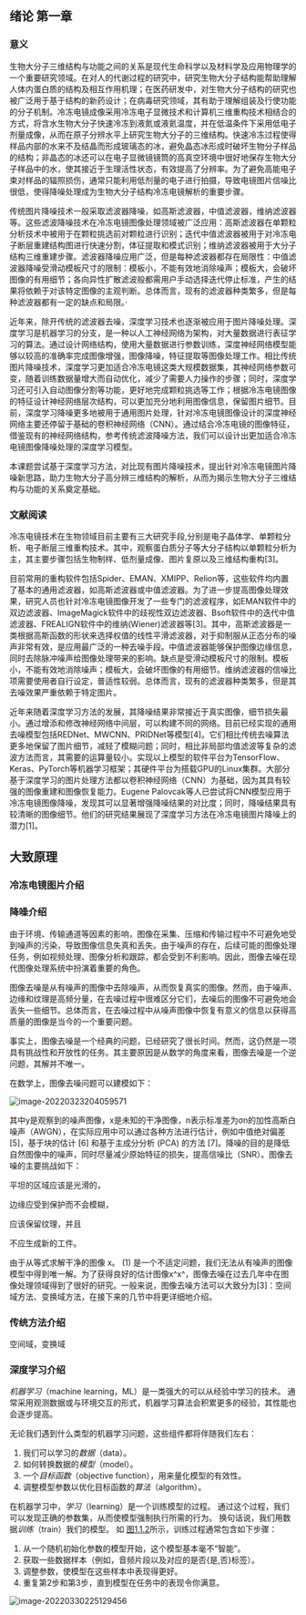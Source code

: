 ## 绪论 第一章

### 意义

生物大分子三维结构与功能之间的关系是现代生命科学以及材料学及应用物理学的一个重要研究领域。在对人的代谢过程的研究中，研究生物大分子结构能帮助理解人体内蛋白质的结构及相互作用机理；在医药研发中，对生物大分子结构的研究也被广泛用于基于结构的新药设计；在病毒研究领域，其有助于理解组装及行使功能的分子机制。冷冻电镜成像采用冷冻电子显微技术和计算机三维重构技术相结合的方式，将含水生物大分子快速冷冻到液氮或液氦温度，并在低温条件下采用低电子剂量成像，从而在原子分辨水平上研究生物大分子的三维结构。快速冷冻过程使得样品内部的水来不及结晶而形成玻璃态的冰，避免晶态冰形成时破坏生物分子样品的结构；非晶态的冰还可以在电子显微镜镜筒的高真空环境中很好地保存生物大分子样品中的水，使其接近于生理活性状态，有效提高了分辨率。为了避免高能电子束对样品的辐照损伤，通常只能利用低剂量的电子进行拍摄，导致电镜图片信噪比很低，使得降噪处理成为生物大分子结构冷冻电镜解析的重要步骤。

传统图片降噪技术一般采取滤波器降噪，如高斯滤波器，中值滤波器，维纳滤波器等。这些滤波降噪技术在冷冻电镜图像处理领域被广泛应用：高斯滤波器在单颗粒分析技术中被用于在颗粒挑选前对颗粒进行识别；迭代中值滤波器被用于对冷冻电子断层重建结构图进行快速分割，体征提取和模式识别；维纳滤波器被用于大分子结构三维重建步骤。滤波器降噪应用广泛，但是每种滤波器都存在局限性：中值滤波器降噪受滑动模板尺寸的限制：模板小，不能有效地消除噪声；模板大，会破坏图像的有用细节；各向异性扩散滤波般都需用户手动选择迭代停止标准，产生的结果将依赖于对该特定图像的主观判断。总体而言，现有的滤波器种类繁多，但是每种滤波器都有一定的缺点和局限。·

近年来，除开传统的滤波器去噪，深度学习技术也逐渐被应用于图片降噪处理。深度学习是机器学习的分支，是一种以人工神经网络为架构，对大量数据进行表征学习的算法。通过设计网络结构，使用大量数据进行参数训练，深度神经网络模型能够以较高的准确率完成图像增强，图像降噪，特征提取等图像处理工作。相比传统图片降噪技术，深度学习更加适合冷冻电镜这类大规模数据集，其神经网络参数可变，随着训练数据量增大而自动优化，减少了需要人力操作的步骤；同时，深度学习还可引入自动图像分割等功能，更好地完成颗粒挑选等工作；根据冷冻电镜图像的特征设计神经网络层次结构，可以更加充分地利用图像信息，保留图片细节。目前，深度学习降噪更多地被用于通用图片处理，针对冷冻电镜图像设计的深度神经网络主要还停留于基础的卷积神经网络（CNN）。通过结合冷冻电镜的图像特征，借鉴现有的神经网络结构，参考传统滤波降噪方法，我们可以设计出更加适合冷冻电镜图像降噪处理的深度学习模型。

本课题尝试基于深度学习方法，对比现有图片降噪技术，提出针对冷冻电镜图片降噪新思路，助力生物大分子高分辨三维结构的解析，从而为揭示生物大分子三维结构与功能的关系奠定基础。

### 文献阅读

冷冻电镜技术在生物领域目前主要有三大研究手段,分别是电子晶体学、单颗粒分析、电子断层三维重构技术。其中，观察蛋白质分子等大分子结构以单颗粒分析为主，其主要步骤包括生物制样、低剂量成像、图片复原以及三维结构重构[3]。

目前常用的重构软件包括Spider、EMAN、XMIPP、Relion等，这些软件均内置了基本的通用滤波器，如高斯滤波器或中值滤波器。为了进一步提高图像处理效果，研究人员也针对冷冻电镜图像开发了一些专门的滤波程序，如EMAN软件中的双边滤波器、ImageMagick软件中的歧视性双边滤波器、Bsoft软件中的迭代中值滤波器、FREALIGN软件中的维纳(Wiener)滤波器等[3]。其中，高斯滤波器是一类根据高斯函数的形状来选择权值的线性平滑滤波器，对于抑制服从正态分布的噪声非常有效，是应用最广泛的一种去噪手段。中值滤波器能够保护图像边缘信息，同时去除脉冲噪声给图像处理带来的影响。缺点是受滑动模板尺寸的限制。模板小，不能有效地消除噪声；模板大，会破坏图像的有用细节。维纳滤波器的信噪比项需要使用者自行设定，普适性较弱。总体而言，现有的滤波器种类繁多，但是其去噪效果严重依赖于特定图片。

近年来随着深度学习方法的发展，其降噪结果非常接近于真实图像，细节损失最小。通过增添和修改神经网络中间层，可以构建不同的网络。目前已经实现的通用去噪模型包括REDNet、MWCNN、PRIDNet等模型[4]。它们相比传统去噪算法更多地保留了图片细节，减轻了模糊问题；同时，相比非局部均值滤波等复杂的滤波方法而言，其需要的运算量较小。实现以上模型的软件平台为TensorFlow、Keras、PyTorch等机器学习框架；其硬件平台为搭载GPU的Linux集群。大部分基于深度学习的图片处理方法都以卷积神经网络（CNN）为基础，因为其具有较强的图像重建和图像恢复能力。Eugene Palovcak等人已尝试将CNN模型应用于冷冻电镜图像降噪，发现其可以显著增强降噪结果的对比度；同时，降噪结果具有较清晰的图像细节。他们的研究结果展现了深度学习方法在冷冻电镜图片降噪上的潜力[1]。

## 大致原理

### 冷冻电镜图片介绍

### 降噪介绍

由于环境、传输通道等因素的影响，图像在采集、压缩和传输过程中不可避免地受到噪声的污染，导致图像信息失真和丢失。由于噪声的存在，后续可能的图像处理任务，例如视频处理、图像分析和跟踪，都会受到不利影响。因此，图像去噪在现代图像处理系统中扮演着重要的角色。

图像去噪是从有噪声的图像中去除噪声，从而恢复真实的图像。然而，由于噪声、边缘和纹理是高频分量，在去噪过程中很难区分它们，去噪后的图像不可避免地会丢失一些细节。总体而言，在去噪过程中从噪声图像中恢复有意义的信息以获得高质量的图像是当今的一个重要问题。

事实上，图像去噪是一个经典的问题，已经研究了很长时间。然而，这仍然是一项具有挑战性和开放性的任务。其主要原因是从数学的角度来看，图像去噪是一个逆问题，其解并不唯一。

在数学上，图像去噪问题可以建模如下：

![image-20220323204059571](C:\Users\HP\AppData\Roaming\Typora\typora-user-images\image-20220323204059571.png)

其中y是观察到的噪声图像，x是未知的干净图像，n表示标准差为σn的加性高斯白噪声（AWGN），在实际应用中可以通过各种方法进行估计，例如中值绝对偏差[5]，基于块的估计 [6] 和基于主成分分析 (PCA) 的方法 [7]。降噪的目的是降低自然图像中的噪声，同时尽量减少原始特征的损失，提高信噪比（SNR）。图像去噪的主要挑战如下：

平坦的区域应该是光滑的，

边缘应受到保护而不会模糊，

应该保留纹理，并且

不应生成新的工件。

由于从等式求解干净的图像 x。 (1) 是一个不适定问题，我们无法从有噪声的图像模型中得到唯一解。为了获得良好的估计图像x^x^，图像去噪在过去几年中在图像处理领域得到了很好的研究。一般来说，图像去噪方法可以大致分为[3]：空间域方法、变换域方法，在接下来的几节中将更详细地介绍。

### 传统方法介绍

空间域，变换域

### 深度学习介绍

*机器学习*（machine learning，ML）是一类强大的可以从经验中学习的技术。 通常采用观测数据或与环境交互的形式，机器学习算法会积累更多的经验，其性能也会逐步提高。

无论我们遇到什么类型的机器学习问题，这些组件都将伴随我们左右：

1. 我们可以学习的*数据*（data）。
2. 如何转换数据的*模型*（model）。
3. 一个*目标函数*（objective function），用来量化模型的有效性。
4. 调整模型参数以优化目标函数的*算法*（algorithm）。

在机器学习中，*学习*（learning）是一个训练模型的过程。 通过这个过程，我们可以发现正确的参数集，从而使模型强制执行所需的行为。 换句话说，我们用数据*训练*（train）我们的模型。 如 [图1.1.2](https://zh.d2l.ai/chapter_introduction/index.html#fig-ml-loop)所示，训练过程通常包含如下步骤：

1. 从一个随机初始化参数的模型开始，这个模型基本毫不“智能”。
2. 获取一些数据样本（例如，音频片段以及对应的是否{是,否}标签）。
3. 调整参数，使模型在这些样本中表现得更好。
4. 重复第2步和第3步，直到模型在任务中的表现令你满意。

![image-20220330225129456](C:\Users\HP\AppData\Roaming\Typora\typora-user-images\image-20220330225129456.png)


